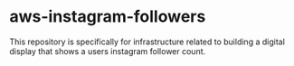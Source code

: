 # aws-instagram-followers

This repository is specifically for infrastructure related to building a digital display that shows a users instagram follower count.
